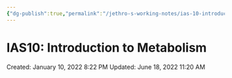 ```yaml
---
{"dg-publish":true,"permalink":"/jethro-s-working-notes/ias-10-introduction-to-metabolism/","dgPassFrontmatter":true}
---
```



# IAS10: Introduction to Metabolism

Created: January 10, 2022 8:22 PM
Updated: June 18, 2022 11:20 AM